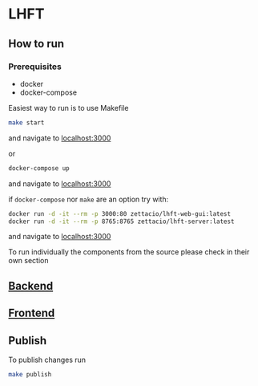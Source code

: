 LHFT
======

## How to run

### Prerequisites
- docker
- docker-compose

Easiest way to run is to use Makefile
```sh
make start
```
and navigate to [localhost:3000](http://localhost:3000)

or 
```sh
docker-compose up
```
and navigate to [localhost:3000](http://localhost:3000)

if `docker-compose` nor `make` are an option try with:
```sh
docker run -d -it --rm -p 3000:80 zettacio/lhft-web-gui:latest
docker run -d -it --rm -p 8765:8765 zettacio/lhft-server:latest
```
and navigate to [localhost:3000](http://localhost:3000)


To run individually the components from the source please check in their own section

## [Backend](./backend/README.md)

## [Frontend](./frontend/README.md)


## Publish

To publish changes run 
```sh
make publish
```

